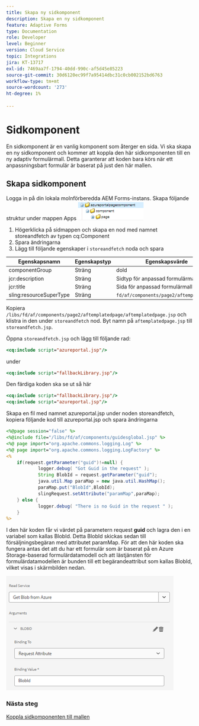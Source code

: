 ```yaml
---
title: Skapa ny sidkomponent
description: Skapa en ny sidkomponent
feature: Adaptive Forms
type: Documentation
role: Developer
level: Beginner
version: Cloud Service
topic: Integrations
jira: KT-13717
exl-id: 7469aa7f-1794-40dd-990c-af5d45e85223
source-git-commit: 30d6120ec99f7a95414dbc31c0cb002152bd6763
workflow-type: tm+mt
source-wordcount: '273'
ht-degree: 1%

---
```


# Sidkomponent

En sidkomponent är en vanlig komponent som återger en sida. Vi ska skapa en ny sidkomponent och kommer att koppla den här sidkomponenten till en ny adaptiv formulärmall. Detta garanterar att koden bara körs när ett anpassningsbart formulär är baserat på just den här mallen.

## Skapa sidkomponent

Logga in på din lokala molnförberedda AEM Forms-instans. Skapa följande struktur under mappen Apps
![page-component](./assets/page-component1.png)

1. Högerklicka på sidmappen och skapa en nod med namnet storeandfetch av typen cq:Component
1. Spara ändringarna
1. Lägg till följande egenskaper i `storeandfetch` noda och spara

| **Egenskapsnamn** | **Egenskapstyp** | **Egenskapsvärde** |
|-------------------------|-------------------|----------------------------------------|
| componentGroup | Sträng | dold |
| jcr:description | Sträng | Sidtyp för anpassad formulärmall |
| jcr:title | Sträng | Sida för anpassad formulärmall |
| sling:resourceSuperType | Sträng | `fd/af/components/page2/aftemplatedpage` |

Kopiera `/libs/fd/af/components/page2/aftemplatedpage/aftemplatedpage.jsp` och klistra in den under `storeandfetch` nod. Byt namn på `aftemplatedpage.jsp` till `storeandfetch.jsp`.

Öppna `storeandfetch.jsp` och lägg till följande rad:

```jsp
<cq:include script="azureportal.jsp"/>
```

under

```jsp
<cq:include script="fallbackLibrary.jsp"/>
```

Den färdiga koden ska se ut så här

```jsp
<cq:include script="fallbackLibrary.jsp"/>
<cq:include script="azureportal.jsp"/>
```

Skapa en fil med namnet azureportal.jsp under noden storeandfetch, kopiera följande kod till azureportal.jsp och spara ändringarna

```jsp
<%@page session="false" %>
<%@include file="/libs/fd/af/components/guidesglobal.jsp" %>
<%@ page import="org.apache.commons.logging.Log" %>
<%@ page import="org.apache.commons.logging.LogFactory" %>
<%
    if(request.getParameter("guid")!=null) {
            logger.debug( "Got Guid in the request" );
            String BlobId = request.getParameter("guid");
            java.util.Map paraMap = new java.util.HashMap();
            paraMap.put("BlobId",BlobId);
            slingRequest.setAttribute("paramMap",paraMap);
    } else {
            logger.debug( "There is no Guid in the request " );
    }            
%>
```

I den här koden får vi värdet på parametern request **guid** och lagra den i en variabel som kallas BlobId. Detta BlobId skickas sedan till försäljningsbegäran med attributet paramMap. För att den här koden ska fungera antas det att du har ett formulär som är baserat på en Azure Storage-baserad formulärdatamodell och att lästjänsten för formulärdatamodellen är bunden till ett begärandeattribut som kallas BlobId, vilket visas i skärmbilden nedan.

![fdm-request-attribute](./assets/fdm-request-attribute.png)

### Nästa steg

[Koppla sidkomponenten till mallen](./associate-page-component.md)
